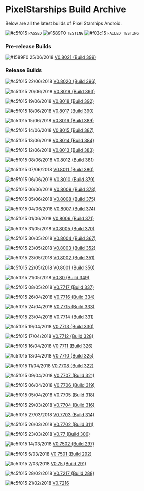 # PixelStarships Build Archive

Below are all the latest builds of Pixel Starships Android.

![#c5f015](https://placehold.it/15/c5f015/000000?text=+) `PASSED`
![#1589F0](https://placehold.it/15/1589F0/000000?text=+) `TESTING`
![#f03c15](https://placehold.it/15/f03c15/000000?text=+) `FAILED TESTING`

### Pre-release Builds
![#1589F0](https://placehold.it/15/1589F0/000000?text=+) 25/06/2018 [V0.8021 (Build 399)](https://github.com/savysoda/PSAndroidBuildArchive/releases/tag/0.8021)

### Release Builds

![#c5f015](https://placehold.it/15/c5f015/000000?text=+) 22/06/2018 [V0.8020 (Build 396)](https://github.com/savysoda/PSAndroidBuildArchive/releases/tag/0.8020)

![#c5f015](https://placehold.it/15/c5f015/000000?text=+) 20/06/2018 [V0.8019 (Build 393)](https://github.com/savysoda/PSAndroidBuildArchive/releases/tag/0.8019)

![#c5f015](https://placehold.it/15/c5f015/000000?text=+) 19/06/2018 [V0.8018 (Build 392)](https://github.com/savysoda/PSAndroidBuildArchive/releases/tag/0.8018)

![#c5f015](https://placehold.it/15/c5f015/000000?text=+) 18/06/2018 [V0.8017 (Build 390)](https://github.com/savysoda/PSAndroidBuildArchive/releases/tag/0.8017)

![#c5f015](https://placehold.it/15/c5f015/000000?text=+) 15/06/2018 [V0.8016 (Build 389)](https://github.com/savysoda/PSAndroidBuildArchive/releases/tag/0.8016)

![#c5f015](https://placehold.it/15/c5f015/000000?text=+) 14/06/2018 [V0.8015 (Build 387)](https://github.com/savysoda/PSAndroidBuildArchive/releases/tag/0.8015)

![#c5f015](https://placehold.it/15/c5f015/000000?text=+) 13/06/2018 [V0.8014 (Build 384)](https://github.com/savysoda/PSAndroidBuildArchive/releases/tag/0.8014)

![#c5f015](https://placehold.it/15/c5f015/000000?text=+) 12/06/2018 [V0.8013 (Build 383)](https://github.com/savysoda/PSAndroidBuildArchive/releases/tag/0.8013)

![#c5f015](https://placehold.it/15/c5f015/000000?text=+) 08/06/2018 [V0.8012 (Build 381)](https://github.com/savysoda/PSAndroidBuildArchive/releases/tag/0.8012)

![#c5f015](https://placehold.it/15/c5f015/000000?text=+) 07/06/2018 [V0.8011 (Build 380)](https://github.com/savysoda/PSAndroidBuildArchive/releases/tag/0.8011)

![#c5f015](https://placehold.it/15/c5f015/000000?text=+) 06/06/2018 [V0.8010 (Build 379)](https://github.com/savysoda/PSAndroidBuildArchive/releases/tag/0.8010)

![#c5f015](https://placehold.it/15/c5f015/000000?text=+) 06/06/2018 [V0.8009 (Build 378)](https://github.com/savysoda/PSAndroidBuildArchive/releases/tag/0.8009)

![#c5f015](https://placehold.it/15/c5f015/000000?text=+) 05/06/2018 [V0.8008 (Build 375)](https://github.com/savysoda/PSAndroidBuildArchive/releases/tag/0.8008)

![#c5f015](https://placehold.it/15/c5f015/000000?text=+) 04/06/2018 [V0.8007 (Build 374)](https://github.com/savysoda/PSAndroidBuildArchive/releases/tag/0.8007)

![#c5f015](https://placehold.it/15/c5f015/000000?text=+) 01/06/2018 [V0.8006 (Build 371)](https://github.com/savysoda/PSAndroidBuildArchive/releases/tag/0.8006)

![#c5f015](https://placehold.it/15/c5f015/000000?text=+) 31/05/2018 [V0.8005 (Build 370)](https://github.com/savysoda/PSAndroidBuildArchive/releases/tag/0.8005)

![#c5f015](https://placehold.it/15/c5f015/000000?text=+) 30/05/2018 [V0.8004 (Build 367)](https://github.com/savysoda/PSAndroidBuildArchive/releases/tag/0.8004)

![#c5f015](https://placehold.it/15/c5f015/000000?text=+) 23/05/2018 [V0.8003 (Build 352)](https://github.com/savysoda/PSAndroidBuildArchive/releases/tag/0.8003)

![#c5f015](https://placehold.it/15/c5f015/000000?text=+) 23/05/2018 [V0.8002 (Build 351)](https://github.com/savysoda/PSAndroidBuildArchive/releases/tag/0.8002)

![#c5f015](https://placehold.it/15/c5f015/000000?text=+) 22/05/2018 [V0.8001 (Build 350)](https://github.com/savysoda/PSAndroidBuildArchive/releases/tag/0.8001)

![#c5f015](https://placehold.it/15/c5f015/000000?text=+) 21/05/2018 [V0.80 (Build 349)](https://github.com/savysoda/PSAndroidBuildArchive/releases/tag/0.80)

![#c5f015](https://placehold.it/15/c5f015/000000?text=+) 08/05/2018 [V0.7717 (Build 337)](https://github.com/savysoda/PSAndroidBuildArchive/releases/tag/0.7717)

![#c5f015](https://placehold.it/15/c5f015/000000?text=+) 26/04/2018 [V0.7716 (Build 334)](https://github.com/savysoda/PSAndroidBuildArchive/releases/tag/0.7716)

![#c5f015](https://placehold.it/15/c5f015/000000?text=+) 24/04/2018 [V0.7715 (Build 333)](https://github.com/savysoda/PSAndroidBuildArchive/releases/tag/0.7715)

![#c5f015](https://placehold.it/15/c5f015/000000?text=+) 23/04/2018 [V0.7714 (Build 331)](https://github.com/savysoda/PSAndroidBuildArchive/releases/tag/0.7714)

![#c5f015](https://placehold.it/15/c5f015/000000?text=+) 19/04/2018 [V0.7713 (Build 330)](https://github.com/savysoda/PSAndroidBuildArchive/releases/tag/0.7713)

![#c5f015](https://placehold.it/15/c5f015/000000?text=+) 17/04/2018 [V0.7712 (Build 328)](https://github.com/savysoda/PSAndroidBuildArchive/releases/tag/0.7712)

![#c5f015](https://placehold.it/15/c5f015/000000?text=+) 16/04/2018 [V0.7711 (Build 326)](https://github.com/savysoda/PSAndroidBuildArchive/releases/tag/0.7711)

![#c5f015](https://placehold.it/15/c5f015/000000?text=+) 13/04/2018 [V0.7710 (Build 325)](https://github.com/savysoda/PSAndroidBuildArchive/releases/tag/0.7710)

![#c5f015](https://placehold.it/15/c5f015/000000?text=+) 11/04/2018 [V0.7708 (Build 322)](https://github.com/savysoda/PSAndroidBuildArchive/releases/tag/0.7708)

![#c5f015](https://placehold.it/15/c5f015/000000?text=+) 09/04/2018 [V0.7707 (Build 321)](https://github.com/savysoda/PSAndroidBuildArchive/releases/tag/0.7707)

![#c5f015](https://placehold.it/15/c5f015/000000?text=+) 06/04/2018 [V0.7706 (Build 319)](https://github.com/savysoda/PSAndroidBuildArchive/releases/tag/0.7706)

![#c5f015](https://placehold.it/15/c5f015/000000?text=+) 05/04/2018 [V0.7705 (Build 318)](https://github.com/savysoda/PSAndroidBuildArchive/releases/tag/0.7705)

![#c5f015](https://placehold.it/15/c5f015/000000?text=+) 29/03/2018 [V0.7704 (Build 316)](https://github.com/savysoda/PSAndroidBuildArchive/releases/tag/0.7704)

![#c5f015](https://placehold.it/15/c5f015/000000?text=+) 27/03/2018 [V0.7703 (Build 314)](https://github.com/savysoda/PSAndroidBuildArchive/releases/tag/0.7703)

![#c5f015](https://placehold.it/15/c5f015/000000?text=+) 26/03/2018 [V0.7702 (Build 311)](https://github.com/savysoda/PSAndroidBuildArchive/releases/tag/0.7702)

![#c5f015](https://placehold.it/15/c5f015/000000?text=+) 23/03/2018 [V0.77 (Build 306)](https://github.com/savysoda/PSAndroidBuildArchive/releases/download/0.77/PSAndroidProd-0_77_306.apk)

![#c5f015](https://placehold.it/15/c5f015/000000?text=+) 14/03/2018 [V0.7502 (Build 297)](https://github.com/savysoda/PSAndroidBuildArchive/releases/download/0.7502/PSAndroidProd-0_7502_297.apk)

![#c5f015](https://placehold.it/15/c5f015/000000?text=+) 5/03/2018 [V0.7501 (Build 292)](https://github.com/savysoda/PSAndroidBuildArchive/releases/download/0.7501/PSAndroidProd-0_7501_292.apk)

![#c5f015](https://placehold.it/15/c5f015/000000?text=+) 2/03/2018 [V0.75 (Build 291)](https://github.com/savysoda/PSAndroidBuildArchive/releases/download/0.75/PSAndroidProd-0_75_291.apk)

![#c5f015](https://placehold.it/15/c5f015/000000?text=+) 28/02/2018 [V0.7217 (Build 288)](https://github.com/savysoda/PSAndroidBuildArchive/releases/download/0.7217/PSAndroidProd-0_7217_288.apk)

![#c5f015](https://placehold.it/15/c5f015/000000?text=+) 21/02/2018 [V0.7216](https://github.com/savysoda/PSAndroidBuildArchive/releases/download/0.7216/PSAndroidProd-0_7216.apk)
